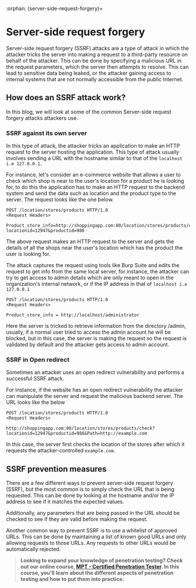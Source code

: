 :orphan:
(server-side-request-forgery)=
# Server-side request forgery
 

Server-side request forgery (SSRF) attacks are a type of attack in which the attacker tricks the server into making a request to a third-party resource on behalf of the attacker. This can be done by specifying a malicious URL in the request parameters, which the server then attempts to resolve. This can lead to sensitive data being leaked, or the attacker gaining access to internal systems that are not normally accessible from the public Internet.

## How does an SSRF attack work?

In this blog, we will look at some of the common Server-side request forgery attacks attackers use. 

### SSRF against its own server

In this type of attack, the attacker tricks an application to make an HTTP request to the server hosting the application. This type of attack usually involves sending a URL with the hostname similar to that of the `localhost i.e 127.0.0.1.`

For instance, let's consider an e-commerce website that allows a user to check which shop is near to the user's location for a product he is looking for, to do this the application has to make an HTTP request to the backend system and send the data such as location and the product type to the server. The request looks like the one below.

```
POST /location/stores/products HTTP/1.0
<Request Headers>

Product_store_info=http://shoppingapp.com:80/location/stores/products/check?locationid=12947&productid=986
```

The above request makes an HTTP request to the server and gets the details of all the shops near the user's location which has the product the user is looking for. 

The attack captures the request using tools like Burp Suite and edits the request to get info from the same local server, for instance, the attacker can try to get access to admin details which are only meant to open in the organization's internal network, or if the IP address in that of `localhost i.e 127.0.0.1 `

```
POST /location/stores/products HTTP/1.0
<Request Headers>

Product_store_info = http://localhost/administrator
```

Here the server is tricked to retrieve information from the directory /admin, usually, if a normal user tried to access the admin account he will be blocked, but in this case, the server is making the request so the request is validated by default and the attacker gets access to admin account. 

### SSRF in Open redirect

Sometimes an attacker uses an open redirect vulnerability and performs a successful SSRF attack.

For instance, if the website has an open redirect vulnerability the attacker can manipulate the server and request the malicious backend server. The URL looks like the below

```
POST /location/stores/products HTTP/1.0
<Request Headers>

http://shoppingapp.com:80/location/stores/products/check?locationid=12947&productid=986&Path=http://example.com
```

In this case, the server first checks the location of the stores after which it requests the attacker-controlled `example.com`.

## SSRF prevention measures

There are a few different ways to prevent server-side request forgery (SSRF), but the most common is to simply check the URL that is being requested. This can be done by looking at the hostname and/or the IP address to see if it matches the expected values.

Additionally, any parameters that are being passed in the URL should be checked to see if they are valid before making the request.

Another common way to prevent SSRF is to use a whitelist of approved URLs. This can be done by maintaining a list of known good URLs and only allowing requests to those URLs. Any requests to other URLs would be automatically rejected. 

> **Looking to expand your knowledge of penetration testing? Check out our online course, [MPT - Certified Penetration Tester](https://www.mosse-institute.com/certifications/mpt-certified-penetration-tester.html). In this course, you'll learn about the different aspects of penetration testing and how to put them into practice.**